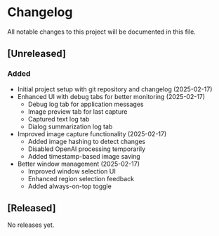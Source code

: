 # Changelog

All notable changes to this project will be documented in this file.

## [Unreleased]
### Added
- Initial project setup with git repository and changelog (2025-02-17)
- Enhanced UI with debug tabs for better monitoring (2025-02-17)
  - Debug log tab for application messages
  - Image preview tab for last capture
  - Captured text log tab
  - Dialog summarization log tab
- Improved image capture functionality (2025-02-17)
  - Added image hashing to detect changes
  - Disabled OpenAI processing temporarily
  - Added timestamp-based image saving
- Better window management (2025-02-17)
  - Improved window selection UI
  - Enhanced region selection feedback
  - Added always-on-top toggle

## [Released]
No releases yet.
